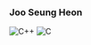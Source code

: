 ### Joo Seung Heon

![C++](https://img.shields.io/badge/C++-#00599C.svg?&style=for-the-badge&logo=C++&logoColor=#00599C)
![C](https://img.shields.io/badge/C-#A8B9CC.svg?&style=for-the-badge&logo=C&logoColor=#A8B9CC)

